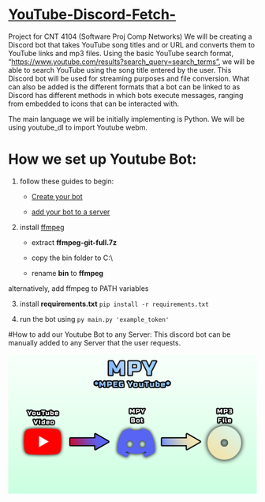 # [YouTube-Discord-Fetch-](https://www.youtube.com/watch?v=VeFbgIE6OHo)
Project for CNT 4104 (Software Proj Comp Networks)
We will be creating a Discord bot that takes YouTube song titles and or URL and converts them to YouTube links and mp3 files. Using the basic YouTube search format, “https://www.youtube.com/results?search_query=search_terms”, we will be able to search YouTube using the song title entered by the user. This Discord bot will be used for streaming purposes and file conversion. What can also be added is the different formats that a bot can be linked to as Discord has different methods in which bots execute messages, ranging from embedded to icons that can be interacted with. 

The main language we will be initially implementing is Python. We will be using youtube_dl to import Youtube webm.  

# How we set up Youtube Bot:
1. follow these guides to begin:

    - [Create your bot](https://discordjs.guide/preparations/setting-up-a-bot-application.html#creating-your-bot)

    - [add your bot to a server](https://discordjs.guide/preparations/adding-your-bot-to-servers.html)

2. install [ffmpeg](https://www.gyan.dev/ffmpeg/builds/)

    - extract **ffmpeg-git-full.7z**

   - copy the bin folder to C:\ 
   - rename **bin** to **ffmpeg**

alternatively, add ffmpeg to PATH variables

3. install **requirements.txt** `pip install -r requirements.txt`



4. run the bot using `py main.py 'example_token'`

#How to add our Youtube Bot to any Server: 
This discord bot can be manually added to any Server that the user requests. 



 ![screenshot](BotVisual.png)
